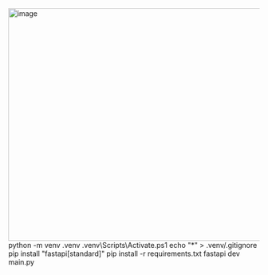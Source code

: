 <img width="914" height="467" alt="image" src="https://github.com/user-attachments/assets/4de0dd6c-761e-4c35-bcd8-e2d34b3b441f" />
python -m venv .venv
.venv\Scripts\Activate.ps1
echo "*" > .venv/.gitignore
pip install "fastapi[standard]"
pip install -r requirements.txt
fastapi dev main.py
